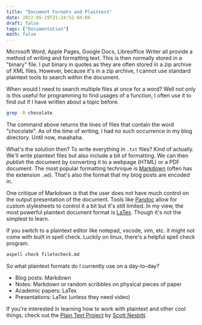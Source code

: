 ```yaml
---
title: "Document Formats and Plaintext"
date: 2022-05-19T21:24:52-04:00
draft: false
tags: ["Documentation"]
math: false
---
```


Microsoft Word, Apple Pages, Google Docs, Libreoffice Writer all provide a method of writing and formatting text. This is then normally stored in a "binary" file. I put binary in quotes as they are often stored in a zip archive of XML files. However, because it's in a zip archive, I cannot use standard plaintext tools to search within the document. 

When would I need to search multiple files at once for a word? Well not only is this useful for programming to find usages of a function, I often use it to find out if I have written about a topic before.

```bash
grep -R chocolate
```

The command above returns the lines of files that contain the word "chocolate". As of the time of writing, I had no such occurrence in my blog directory. Until now, mwahaha.

What's the solution then? To write everything in `.txt` files? Kind of actually. We'll write plaintext files but also include a bit of formatting. We can then *publish* the document by converting it to a webpage (HTML) or a PDF document. The most popular formatting technique is [Markdown](https://daringfireball.net/projects/markdown/) (often has the extension `.md`). That's also the format that my blog posts are encoded in.

One critique of Markdown is that the user does not have much control on the output presentation of the document. Tools like [Pandoc](https://pandoc.org/) allow for custom stylesheets to control it a bit but it's still limited. In my view, the most powerful plaintext document format is [LaTex](https://www.latex-project.org/). Though it's not the simplest to learn. 

If you switch to a plaintext editor like notepad, vscode, vim, etc. it might not come with built in spell check. Luckily on linux, there's a helpful spell check program.

```bash
aspell check filetocheck.md
```

So what plaintext formats do I currently use on a day-to-day?

- Blog posts: Markdown
- Notes: Markdown or random scribbles on physical pieces of paper
- Academic papers: LaTex
- Presentations: LaTex (unless they need video)

If you're interested in learning how to work with plaintext and other cool things, check out the [Plain Text Project](https://plaintextproject.online/) by [Scott Nesbitt](https://scottnesbitt.net/).
